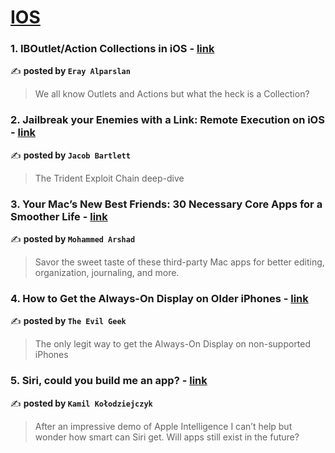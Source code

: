 
<h1><a href=https://medium.com/tag/ios/recommended target="_blank" rel="noopener noreferrer">IOS</a></h1>
<h3>1. IBOutlet/Action Collections in iOS - <a href="https://medium.com/sahibinden-technology/iboutlet-and-action-collections-941773fa8c86" target="_blank" rel="noopener noreferrer">link</a></h3>

✍️ **posted by `Eray Alparslan`**

<blockquote>We all know Outlets and Actions but what the heck is a Collection?</blockquote>

<h3>2. Jailbreak your Enemies with a Link: Remote Execution on iOS - <a href="https://medium.com/gitconnected/jailbreak-your-enemies-with-a-link-remote-execution-on-ios-710323cd4d95" target="_blank" rel="noopener noreferrer">link</a></h3>

✍️ **posted by `Jacob Bartlett`**

<blockquote>The Trident Exploit Chain deep-dive</blockquote>

<h3>3. Your Mac’s New Best Friends: 30 Necessary Core Apps for a Smoother Life - <a href="https://medium.com/macoclock/your-macs-new-best-friends-30-necessary-core-apps-for-a-smoother-life-bf95e3038b40" target="_blank" rel="noopener noreferrer">link</a></h3>

✍️ **posted by `Mohammed Arshad`**

<blockquote>Savor the sweet taste of these third-party Mac apps for better editing, organization, journaling, and more.</blockquote>

<h3>4. How to Get the Always-On Display on Older iPhones - <a href="https://medium.com/@evilgeek/how-to-get-the-always-on-display-on-older-iphones-4775af5398ba" target="_blank" rel="noopener noreferrer">link</a></h3>

✍️ **posted by `The Evil Geek`**

<blockquote>The only legit way to get the Always-On Display on non-supported iPhones</blockquote>

<h3>5. Siri, could you build me an app? - <a href="https://medium.com/user-experience-design-1/siri-could-you-build-me-an-app-b8e1f0ab0d78" target="_blank" rel="noopener noreferrer">link</a></h3>

✍️ **posted by `Kamil Kołodziejczyk`**

<blockquote>After an impressive demo of Apple Intelligence I can’t help but wonder how smart can Siri get. Will apps still exist in the future?</blockquote>

